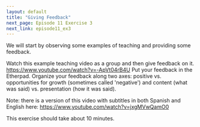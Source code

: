 ```yaml
---
layout: default
title: "Giving Feedback"
next_page: Episode 11 Exercise 3
next_link: episode11_ex3
---
```


We will start by observing some examples of teaching and providing some feedback.

Watch this example teaching video as a group
and then give feedback on it.
<https://www.youtube.com/watch?v=-ApVt04rB4U>
Put your feedback in the Etherpad.
Organize your feedback along two axes:
positive vs. opportunities for growth (sometimes called 'negative')
and content (what was said) vs. presentation (how it was said).

Note: there is a version of this video with subtitles in both Spanish and English here: <https://www.youtube.com/watch?v=jxgMVwQamO0>

This exercise should take about 10 minutes.
